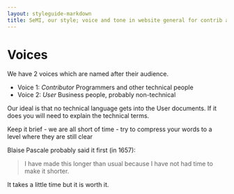 ```yaml
---
layout: styleguide-markdown
title: SeMI, our style; voice and tone in website general for contrib and user
---
```

# Voices
We have 2 voices which are named after their audience.
- Voice 1: _Contributor_ Programmers and other technical people
- Voice 2: _User_ Business people, probably non-technical

Our ideal is that no technical language gets into the User documents. If it does you will need to explain the technical terms.

Keep it brief - we are all short of time - try to compress your words to a level where they are still clear 

Blaise Pascale probably said it first (in 1657):
> I have made this longer than usual because I have not had time to make it shorter.  

It takes a little time but it is worth it.
